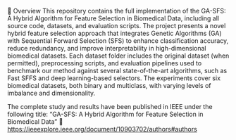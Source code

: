 📂 Overview
This repository contains the full implementation of the GA-SFS: A Hybrid Algorithm for Feature Selection in Biomedical Data, including all source code, datasets, and evaluation scripts. The project presents a novel hybrid feature selection approach that integrates Genetic Algorithms (GA) with Sequential Forward Selection (SFS) to enhance classification accuracy, reduce redundancy, and improve interpretability in high-dimensional biomedical datasets. Each dataset folder includes the original dataset (when permitted), preprocessing scripts, and evaluation pipelines used to benchmark our method against several state-of-the-art algorithms, such as Fast SFFS and deep learning-based selectors. The experiments cover six biomedical datasets, both binary and multiclass, with varying levels of imbalance and dimensionality.

The complete study and results have been published in IEEE under the following title:
“GA-SFS: A Hybrid Algorithm for Feature Selection in Biomedical Data”
🔗 https://ieeexplore.ieee.org/document/10903702/authors#authors
